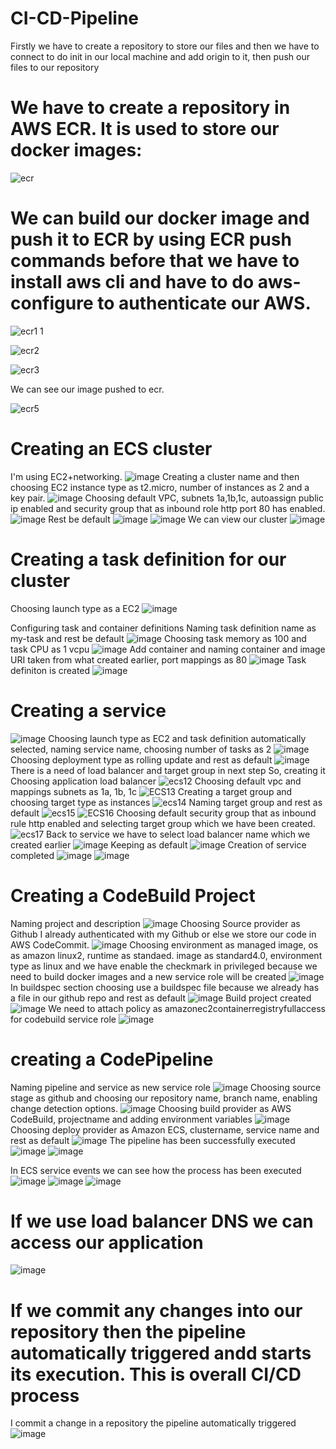 # CI-CD-Pipeline
Firstly we have to create a repository to store our files and then we have to connect to do init in our local machine and add origin to it, then push our files to our repository

# We have to create a repository in AWS ECR. It is used to store our docker images:
![ecr](https://user-images.githubusercontent.com/120722376/227765828-c6218279-13ba-47e1-9201-a59ee99a577c.png)


# We can build our docker image and push it to ECR by using ECR push commands before that we have to install aws cli and have to do aws-configure to authenticate our AWS.

![ecr1 1](https://user-images.githubusercontent.com/120722376/227765893-6c6540d3-7d63-48c3-8c13-e3d8ef443371.png)

![ecr2](https://user-images.githubusercontent.com/120722376/227765902-56092a31-20ae-4203-b00c-efefcfe2d3f8.png)

![ecr3](https://user-images.githubusercontent.com/120722376/227765913-558dc4fa-889a-465d-8bf2-7cb406526d1a.png)

We can see our image pushed to ecr.

![ecr5](https://user-images.githubusercontent.com/120722376/227765964-3ce12e9e-3f0c-4063-9857-bfc2aa660792.png)
# Creating an ECS cluster
I'm using EC2+networking.
![image](https://user-images.githubusercontent.com/120722376/227766068-4f36ed66-4c67-401c-b17e-c3073a1e80d5.png)
Creating a cluster name and then choosing EC2 instance type as t2.micro, number of instances as 2 and a key pair.
![image](https://user-images.githubusercontent.com/120722376/227766228-a6287425-fbae-4554-a799-b0ed934d1aed.png)
Choosing default VPC, subnets 1a,1b,1c, autoassign public ip enabled and security group that as inbound role http port 80 has enabled.
![image](https://user-images.githubusercontent.com/120722376/227766303-c5b86a06-a17c-401b-b380-b07cbe7943ea.png)
Rest be default
![image](https://user-images.githubusercontent.com/120722376/227766484-41377473-ddb1-44c9-be3f-dd631c8b80f7.png)
![image](https://user-images.githubusercontent.com/120722376/227766543-1da442f1-d808-4cec-92c2-3dafed561092.png)
We can view our cluster
![image](https://user-images.githubusercontent.com/120722376/227766582-ae4059fa-1ebd-4a52-a0de-98b4e76d402b.png)

# Creating a task definition for our cluster
Choosing launch type as a EC2
![image](https://user-images.githubusercontent.com/120722376/227766682-ac13d7c6-e346-4bdf-9cf5-86bd538e0b5b.png)

Configuring task and container definitions
Naming task definition name as my-task and rest be default
![image](https://user-images.githubusercontent.com/120722376/227766933-f3733196-416c-492e-a1d8-5d4a6ebd560c.png)
Choosing task memory as 100 and task CPU as 1 vcpu
![image](https://user-images.githubusercontent.com/120722376/227767012-3b9664ef-8f8b-47df-9959-e8448920d543.png)
Add container and naming container and image URI taken from what created earlier, port mappings as 80
![image](https://user-images.githubusercontent.com/120722376/227767154-e2d80ea4-cc44-4dcd-b112-f7160abe0a88.png)
Task definiton is created
![image](https://user-images.githubusercontent.com/120722376/227767208-44f86809-4224-49b8-9498-8133c5af5e36.png)

# Creating a service
![image](https://user-images.githubusercontent.com/120722376/227767297-857cc667-8f65-4727-984f-eb57d32622ea.png)
Choosing launch type as EC2 and task definition automatically selected, naming service name, choosing number of tasks as 2
![image](https://user-images.githubusercontent.com/120722376/227767424-37bdb2eb-f0f2-4b76-a7d1-3fb7b60a057c.png)
Choosing deployment type as rolling update and rest as default
![image](https://user-images.githubusercontent.com/120722376/227767460-38aad974-bc1c-430d-a1d8-91ba8e4405b9.png)
There is a need of load balancer and target group in next step So, creating it
Choosing application load balancer
![ecs12](https://user-images.githubusercontent.com/120722376/227767572-2a6b7a75-595e-4c19-8a3f-8dcaa0d1bdc4.png)
Choosing default vpc and mappings subnets as 1a, 1b, 1c
![ECS13](https://user-images.githubusercontent.com/120722376/227767642-1887b6c6-a4a1-41c4-b646-4547daaf0d06.png)
Creating a target group and choosing target type as instances
![ecs14](https://user-images.githubusercontent.com/120722376/227767697-cf07d68e-eacd-4d0f-a4ab-5fa4de177e07.png)
Naming target group and rest as default
![ecs15](https://user-images.githubusercontent.com/120722376/227767738-e152b17e-b78b-498d-9051-9c907092f631.png)
![ECS16](https://user-images.githubusercontent.com/120722376/227767746-c6bfd1ae-92d6-40b9-9160-72b3cbc0c13c.png)
Choosing default security group that as inbound rule http enabled and selecting target group which we have been created.
![ecs17](https://user-images.githubusercontent.com/120722376/227767811-f3fedf88-5210-4ab3-968d-38ca454fae91.png)
Back to service we have to select load balancer name which we created earlier
![image](https://user-images.githubusercontent.com/120722376/227767884-68998b8a-24f7-45a0-8e82-224e01fdef6d.png)
Keeping as default
![image](https://user-images.githubusercontent.com/120722376/227768083-ae8b5dc2-c1ed-4b20-8c49-ae6382ad5258.png)
Creation of service completed
![image](https://user-images.githubusercontent.com/120722376/227768124-fb493346-6919-4baf-a542-f3af18d2c698.png)
![image](https://user-images.githubusercontent.com/120722376/227768154-80d4823b-d998-4e9d-8891-fb4a3522e422.png)
# Creating a CodeBuild Project
Naming project and description
![image](https://user-images.githubusercontent.com/120722376/227768380-a1ec8ea6-1753-4411-913e-2096437b1181.png)
Choosing Source provider as Github I already authenticated with my Github or else we store our code in AWS CodeCommit.
![image](https://user-images.githubusercontent.com/120722376/227768489-ef394765-6d90-4d0b-883c-e681570b331d.png)
Choosing environment as managed image, os as amazon linux2, runtime as standaed. image as standard4.0, environment type as linux and we have enable the checkmark in privileged because we need to build docker images and a new service role will be created
![image](https://user-images.githubusercontent.com/120722376/227768695-9cb62c8b-bf01-4111-93e7-e1a33f0fba45.png)
In buildspec section choosing use a buildspec file because we already has a file in our github repo and rest as default
![image](https://user-images.githubusercontent.com/120722376/227768750-0dd1085a-3c4f-4043-8e78-836bb5430ce7.png)
Build project created
![image](https://user-images.githubusercontent.com/120722376/227768826-06f862be-0935-4bed-a0b3-e68e70d41c42.png)
We need to attach policy as amazonec2containerregistryfullaccess for codebuild service role
![image](https://user-images.githubusercontent.com/120722376/227768982-56aedfce-ac61-4096-ad8c-8966a187e6b3.png)
# creating a CodePipeline
Naming pipeline and service as new service role
![image](https://user-images.githubusercontent.com/120722376/227769303-58668f79-b610-405b-9861-6fd1daac6aa2.png)
Choosing source stage as github and choosing our repository name, branch name, enabling change detection options.
![image](https://user-images.githubusercontent.com/120722376/227769412-446cec6d-b2bd-4550-8e50-2a5d84313acb.png)
Choosing build provider as AWS CodeBuild, projectname and adding environment variables
![image](https://user-images.githubusercontent.com/120722376/227769900-6fd8d88e-d8f9-4575-b8d7-cec389d1e91a.png)
Choosing deploy provider as Amazon ECS, clustername, service name and rest as default
![image](https://user-images.githubusercontent.com/120722376/227770003-9bf7089d-7404-4700-b66e-61ce32c8a29f.png)
The pipeline has been successfully executed
![image](https://user-images.githubusercontent.com/120722376/227779664-0017d875-2841-43d9-8339-1d2f33c3861b.png)
![image](https://user-images.githubusercontent.com/120722376/227779694-60f7abbe-299c-40cc-a468-3abff59faacd.png)

In ECS service events we can see how the process has been executed
![image](https://user-images.githubusercontent.com/120722376/227779791-2cc11db7-7823-4684-8b56-dde278305b87.png)
![image](https://user-images.githubusercontent.com/120722376/227779847-561757f7-6e85-4cbd-8ec7-19c98f8cfc85.png)
![image](https://user-images.githubusercontent.com/120722376/227780054-ac770112-0083-4eba-a1d4-53d84e659879.png)

# If we use load balancer DNS we can access our application
![image](https://user-images.githubusercontent.com/120722376/227779964-92e4d33e-3c35-4b1a-8093-4398aea366c0.png)
# If we commit any changes into our repository then the pipeline automatically triggered andd starts its execution. This is overall CI/CD process
I commit a change in a repository the pipeline automatically triggered
![image](https://user-images.githubusercontent.com/120722376/227780221-b65d2fc5-e295-4ce1-a78f-aa0a4a750b80.png)







